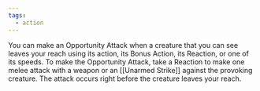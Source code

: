 ```yaml
---
tags:
  - action
---
```


You can make an Opportunity Attack when a creature that you can see leaves your reach using its action, its Bonus Action, its Reaction, or one of its speeds. To make the Opportunity Attack, take a Reaction to make one melee attack with a weapon or an [[Unarmed Strike]] against the provoking creature. The attack occurs right before the creature leaves your reach.